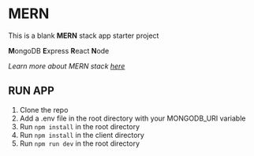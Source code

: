 # MERN

This is a blank **MERN** stack app starter project

**M**ongoDB
**E**xpress
**R**eact
**N**ode

_Learn more about MERN stack [here](https://www.mongodb.com/languages/mern-stack-tutorial)_

## RUN APP

1. Clone the repo
2. Add a .env file in the root directory with your MONGODB_URI variable
3. Run `npm install` in the root directory
4. Run `npm install` in the client directory
5. Run `npm run dev` in the root directory

